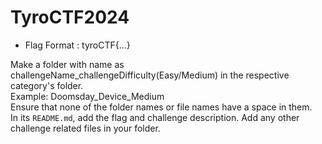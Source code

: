 # TyroCTF2024

- Flag Format : tyroCTF{...}

Make a folder with name as challengeName_challengeDifficulty(Easy/Medium) in the respective category's folder. <br>
Example: Doomsday_Device_Medium<br>
Ensure that none of the folder names or file names have a space in them.<br>
In its `README.md`, add the flag and challenge description. Add any other challenge related files in your folder.<br>
